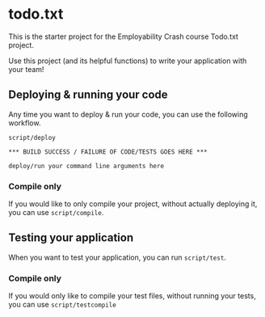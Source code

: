 todo.txt
========

This is the starter project for the Employability Crash course Todo.txt project.

Use this project (and its helpful functions) to write your application with your team!

## Deploying & running your code

Any time you want to deploy & run your code, you can use the following workflow.

``` 
script/deploy

*** BUILD SUCCESS / FAILURE OF CODE/TESTS GOES HERE ***

deploy/run your command line arguments here
```

### Compile only

If you would like to only compile your project, without actually deploying it, you can use `script/compile`.

## Testing your application

When you want to test your application, you can run `script/test`.

### Compile only

If you would only like to compile your test files, without running your tests, you can use `script/testcompile`
